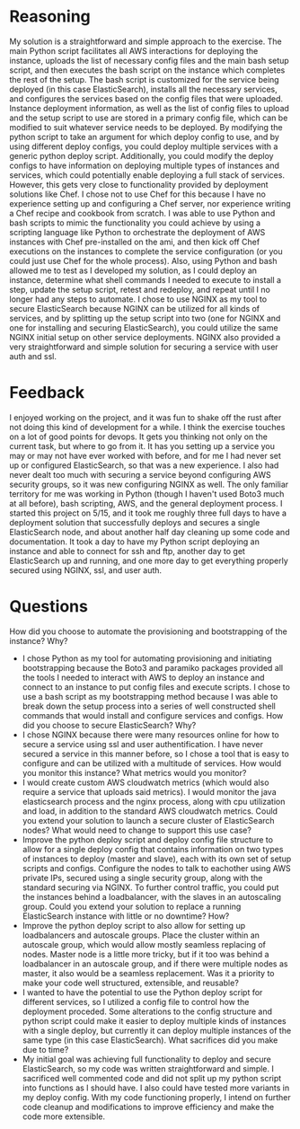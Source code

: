 # Reasoning
My solution is a straightforward and simple approach to the exercise.
The main Python script facilitates all AWS interactions for deploying the instance, uploads the list of necessary config files and the main bash setup script, and then executes the bash script on the instance which completes the rest of the setup.
The bash script is customized for the service being deployed (in this case ElasticSearch), installs all the necessary services, and configures the services based on the config files that were uploaded.
Instance deployment information, as well as the list of config files to upload and the setup script to use are stored in a primary config file, which can be modified to suit whatever service needs to be deployed.
By modifying the python script to take an argument for which deploy config to use, and by using different deploy configs, you could deploy multiple services with a generic python deploy script.
Additionally, you could modify the deploy configs to have information on deploying multiple types of instances and services, which could potentially enable deploying a full stack of services.
However, this gets very close to functionality provided by deployment solutions like Chef.
I chose not to use Chef for this because I have no experience setting up and configuring a Chef server, nor experience writing a Chef recipe and cookbook from scratch.
I was able to use Python and bash scripts to mimic the functionality you could achieve by using a scripting language like Python to orchestrate the deployment of AWS instances with Chef pre-installed on the ami, and then kick off Chef executions on the instances to complete the service configuration (or you could just use Chef for the whole process).
Also, using Python and bash allowed me to test as I developed my solution, as I could deploy an instance, determine what shell commands I needed to execute to install a step, update the setup script, retest and redeploy, and repeat until I no longer had any steps to automate.
I chose to use NGINX as my tool to secure ElasticSearch because NGINX can be utilized for all kinds of services, and by splitting up the setup script into two (one for NGINX and one for installing and securing ElasticSearch), you could utilize the same NGINX initial setup on other service deployments.
NGINX also provided a very straightforward and simple solution for securing a service with user auth and ssl.

# Feedback

I enjoyed working on the project, and it was fun to shake off the rust after not doing this kind of development for a while.
I think the exercise touches on a lot of good points for devops.
It gets you thinking not only on the current task, but where to go from it.
It has you setting up a service you may or may not have ever worked with before, and for me I had never set up or configured ElasticSearch, so that was a new experience.
I also had never dealt too much with securing a service beyond configuring AWS security groups, so it was new configuring NGINX as well.
The only familiar territory for me was working in Python (though I haven't used Boto3 much at all before), bash scripting, AWS, and the general deployment process.
I started this project on 5/15, and it took me roughly three full days to have a deployment solution that successfully deploys and secures a single ElasticSearch node, and about another half day cleaning up some code and documentation.
It took a day to have my Python script deploying an instance and able to connect for ssh and ftp, another day to get ElasticSearch up and running, and one more day to get everything properly secured using NGINX, ssl, and user auth.

# Questions

How did you choose to automate the provisioning and bootstrapping of the instance? Why?
 - I chose Python as my tool for automating provisioning and initiating bootstrapping because the Boto3 and paramiko packages provided all the tools I needed to interact with AWS to deploy an instance and connect to an instance to put config files and execute scripts. I chose to use a bash script as my bootstrapping method because I was able to break down the setup process into a series of well constructed shell commands that would install and configure services and configs.
How did you choose to secure ElasticSearch? Why?
 - I chose NGINX because there were many resources online for how to secure a service using ssl and user authentification. I have never secured a service in this manner before, so I chose a tool that is easy to configure and can be utilized with a multitude of services.
How would you monitor this instance? What metrics would you monitor?
 - I would create custom AWS cloudwatch metrics (which would also require a service that uploads said metrics). I would monitor the java elasticsearch process and the nginx process, along with cpu utilization and load, in addition to the standard AWS cloudwatch metrics.
Could you extend your solution to launch a secure cluster of ElasticSearch nodes? What would need to change to support this use case?
 - Improve the python deploy script and deploy config file structure to allow for a single deploy config that contains information on two types of instances to deploy (master and slave), each with its own set of setup scripts and configs. Configure the nodes to talk to eachother using AWS private IPs, secured using a single security group, along with the standard securing via NGINX. To further control traffic, you could put the instances behind a loadbalancer, with the slaves in an autoscaling group.
Could you extend your solution to replace a running ElasticSearch instance with little or no downtime? How?
 - Improve the python deploy script to also allow for setting up loadbalancers and autoscale groups. Place the cluster within an autoscale group, which would allow mostly seamless replacing of nodes. Master node is a little more tricky, but if it too was behind a loadbalancer in an autoscale group, and if there were multiple nodes as master, it also would be a seamless replacement.
Was it a priority to make your code well structured, extensible, and reusable?
 - I wanted to have the potential to use the Python deploy script for different services, so I utilized a config file to control how the deployment proceded. Some alterations to the config structure and python script could make it easier to deploy multiple kinds of instances with a single deploy, but currently it can deploy multiple instances of the same type (in this case ElasticSearch).
What sacrifices did you make due to time?
 - My initial goal was achieving full functionality to deploy and secure ElasticSearch, so my code was written straightforward and simple. I sacrificed well commented code and did not split up my python script into functions as I should have. I also could have tested more variants in my deploy config. With my code functioning properly, I intend on further code cleanup and modifications to improve efficiency and make the code more extensible.

